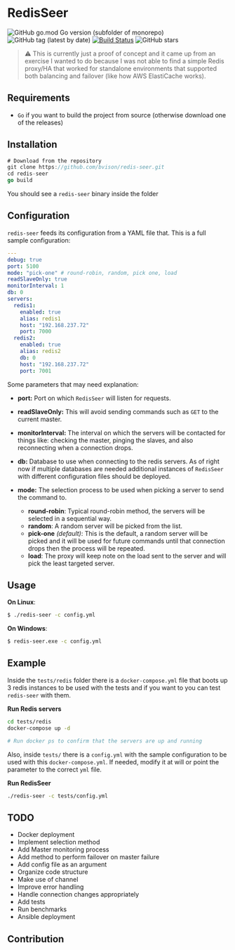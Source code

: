 # RedisSeer

![GitHub go.mod Go version (subfolder of monorepo)](https://img.shields.io/github/go-mod/go-version/bvisonl/redis-seer) ![GitHub tag (latest by date)](https://img.shields.io/github/v/tag/bvisonl/redis-seer) [![Build Status](https://travis-ci.com/bvisonl/redis-seer.svg?token=HCrJv9pAbBM8v4eissjP&branch=master)](https://travis-ci.com/bvisonl/redis-seer) ![GitHub stars](https://img.shields.io/github/stars/bvisonl/redis-seer)


> :warning: This is currently just a proof of concept and it came up from an exercise I wanted to do because I was not able to find a simple Redis proxy/HA that worked for standalone environments that supported both balancing and failover (like how AWS ElastiCache works).

## Requirements

* `Go` if you want to build the project from source (otherwise download one of the releases)


## Installation
```go
# Download from the repository
git clone https://github.com/bvison/redis-seer.git
cd redis-seer
go build
```

You should see a `redis-seer` binary inside the folder

## Configuration

`redis-seer` feeds its configuration from a YAML file  that. This is a full sample configuration:

```yaml
---
debug: true
port: 5100
mode: "pick-one" # round-robin, random, pick one, load
readSlaveOnly: true
monitorInterval: 1
db: 0
servers:
  redis1:
    enabled: true
    alias: redis1
    host: "192.168.237.72"
    port: 7000
  redis2:
    enabled: true
    alias: redis2
    db: 0
    host: "192.168.237.72"
    port: 7001

```

Some parameters that may need explanation:

* **port:** Port on which `RedisSeer` will listen for requests.

* **readSlaveOnly:** This will avoid sending commands such as `GET` to the current master.

* **monitorInterval:** The interval on which the servers will be contacted for things like: checking the master, pinging the slaves, and also reconnecting when a connection drops.

* **db:** Database to use when connecting to the redis servers. As of right now if multiple databases are needed additional instances of `RedisSeer` with different configuration files should be deployed.

* **mode:** The selection process to be used when picking a server to send the command to.
    * **round-robin**: Typical round-robin method, the servers will be selected in a sequential way.
    * **random**: A random server will be picked from the list.
    * **pick-one** *(default)*: This is the default, a random server will be picked and it will be used for future commands until that connection drops then the process will be repeated.
    * **load**: The proxy will keep note on the load sent to the server and will pick the least targeted server.


## Usage

**On Linux**:
```bash
$ ./redis-seer -c config.yml
```
**On Windows**:
```bash
$ redis-seer.exe -c config.yml
```

## Example

Inside the `tests/redis` folder there is a `docker-compose.yml` file that boots up 3 redis instances to be used with the tests and if you want to you can test `redis-seer` with them.

**Run Redis servers**
```bash
cd tests/redis
docker-compose up -d

# Run docker ps to confirm that the servers are up and running
```

Also, inside `tests/` there is a `config.yml` with the sample configuration to be used with this `docker-compose.yml`. If needed, modify it at will or point the parameter to the correct `yml` file.


**Run RedisSeer**
```bash
./redis-seer -c tests/config.yml
```

## TODO

* Docker deployment
* Implement selection method
* Add Master monitoring process
* Add method to perform failover on master failure
* Add config file as an argument
* Organize code structure
* Make use of channel
* Improve error handling
* Handle connection changes appropriately
* Add tests
* Run benchmarks
* Ansible deployment

## Contribution
